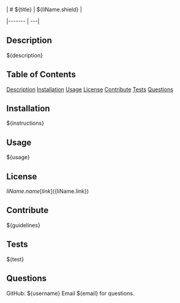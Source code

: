 | # ${title} | ${liName.shield} |

|------- | ---|

## Description 

${description} 

## Table of Contents 

[Description](#description)
[Installation](#installation)
[Usage](#usage)
[License](#license)
[Contribute](#contribute)
[Tests](#tests)
[Questions](#questions)
 
## Installation

${instructions}

## Usage

${usage}

## License

${liName.name}
[link](${liName.link})

## Contribute

${guidelines}

## Tests

${test}

## Questions

GitHub: ${username}
Email ${email} for questions.
